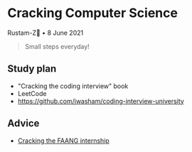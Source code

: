 # Cracking Computer Science 

Rustam-Z🚀 • 8 June 2021

> Small steps everyday!

## Study plan
- "Cracking the coding interview" book
- LeetCode
- https://github.com/jwasham/coding-interview-university

## Advice
- [Cracking the FAANG internship](https://gist.github.com/kwojcicki/fe916e8a12dd2abea68d772d740daf29)

<!-- Hello, I am Rustam, now you have access to private part. Welcom to Cracking FAANG!

My study plan:
- #algorithms, #systems_design and #behavior

- Cracking the coding interview, LeetCode
- https://github.com/jwasham/coding-interview-university

- Nodir's advice https://t.me/rz_zokirov_swe/285
- Smns advice https://t.me/FaangInterviewChannel/58

- https://t.me/faang_materials
- https://t.me/FaangInterviewChannel

Smth should be here:
  - Facebook AI 
  - Microsoft
  - Google & DeepMind
  - Amazon
  - OpenAI

https://t.me/FaangDataScience/436
"Хорошая мастер программа и стажировка по нужной теме + хорошая подготовка может принести офер джуниора в амазон." - @elena_12321

-->
